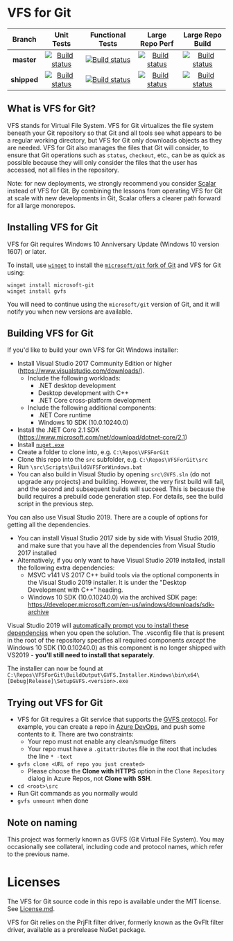 # VFS for Git

|Branch|Unit Tests|Functional Tests|Large Repo Perf|Large Repo Build|
|:--:|:--:|:--:|:--:|:--:|
|**master**|[![Build status](https://dev.azure.com/gvfs/ci/_apis/build/status/CI%20-%20Windows?branchName=master)](https://dev.azure.com/gvfs/ci/_build/latest?definitionId=7&branchName=master)|[![Build status](https://dev.azure.com/gvfs/ci/_apis/build/status/CI%20-%20Windows%20-%20Full%20Functional%20Tests?branchName=master)](https://dev.azure.com/gvfs/ci/_build/latest?definitionId=6&branchName=master)|[![Build status](https://dev.azure.com/mseng/AzureDevOps/_apis/build/status/GVFS/GitHub%20VFSForGit%20Large%20Repo%20Perf%20Tests?branchName=master)](https://dev.azure.com/mseng/AzureDevOps/_build/latest?definitionId=7179&branchName=master)|[![Build status](https://dev.azure.com/mseng/AzureDevOps/_apis/build/status/GVFS/GitHub%20VFSForGit%20Large%20Repo%20Build?branchName=master)](https://dev.azure.com/mseng/AzureDevOps/_build/latest?definitionId=7180&branchName=master)|
|**shipped**|[![Build status](https://dev.azure.com/gvfs/ci/_apis/build/status/CI%20-%20Windows?branchName=releases%2Fshipped)](https://dev.azure.com/gvfs/ci/_build/latest?definitionId=7&branchName=releases%2Fshipped)|[![Build status](https://dev.azure.com/gvfs/ci/_apis/build/status/CI%20-%20Windows%20-%20Full%20Functional%20Tests?branchName=releases%2Fshipped)](https://dev.azure.com/gvfs/ci/_build/latest?definitionId=6&branchName=releases%2Fshipped)|[![Build status](https://dev.azure.com/mseng/AzureDevOps/_apis/build/status/GVFS/GitHub%20VFSForGit%20Large%20Repo%20Perf%20Tests?branchName=releases%2Fshipped)](https://dev.azure.com/mseng/AzureDevOps/_build/latest?definitionId=7179&branchName=releases%2Fshipped)|[![Build status](https://dev.azure.com/mseng/AzureDevOps/_apis/build/status/GVFS/GitHub%20VFSForGit%20Large%20Repo%20Build?branchName=releases%2Fshipped)](https://dev.azure.com/mseng/AzureDevOps/_build/latest?definitionId=7180&branchName=releases%2Fshipped)|

## What is VFS for Git?

VFS stands for Virtual File System. VFS for Git virtualizes the file system
beneath your Git repository so that Git and all tools see what appears to be a
regular working directory, but VFS for Git only downloads objects as they
are needed. VFS for Git also manages the files that Git will consider, to
ensure that Git operations such as `status`, `checkout`, etc., can be as quick
as possible because they will only consider the files that the user has
accessed, not all files in the repository.

Note: for new deployments, we strongly recommend you consider
[Scalar](https://github.com/microsoft/scalar) instead of VFS for Git. By
combining the lessons from operating VFS for Git at scale with new developments
in Git, Scalar offers a clearer path forward for all large monorepos.

## Installing VFS for Git

VFS for Git requires Windows 10 Anniversary Update (Windows 10 version 1607) or later.

To install, use [`winget`](https://github.com/microsoft/winget) to install the
[`microsoft/git` fork of Git](https://github.com/microsoft/git) and VFS for Git
using:

```
winget install microsoft-git
winget install gvfs
```

You will need to continue using the `microsoft/git` version of Git, and it
will notify you when new versions are available.


## Building VFS for Git

If you'd like to build your own VFS for Git Windows installer:
* Install Visual Studio 2017 Community Edition or higher (https://www.visualstudio.com/downloads/).
  * Include the following workloads:
    * .NET desktop development
    * Desktop development with C++
    * .NET Core cross-platform development
  * Include the following additional components:
    * .NET Core runtime
    * Windows 10 SDK (10.0.10240.0)
* Install the .NET Core 2.1 SDK (https://www.microsoft.com/net/download/dotnet-core/2.1)
* Install [`nuget.exe`](https://www.nuget.org/downloads)
* Create a folder to clone into, e.g. `C:\Repos\VFSForGit`
* Clone this repo into the `src` subfolder, e.g. `C:\Repos\VFSForGit\src`
* Run `\src\Scripts\BuildGVFSForWindows.bat`
* You can also build in Visual Studio by opening `src\GVFS.sln` (do not upgrade any projects) and building. However, the very first
build will fail, and the second and subsequent builds will succeed. This is because the build requires a prebuild code generation step.
For details, see the build script in the previous step.

You can also use Visual Studio 2019. There are a couple of options for getting all the dependencies.
* You can install Visual Studio 2017 side by side with Visual Studio 2019, and make sure that you have all the dependencies from Visual Studio 2017 installed
* Alternatively, if you only want to have Visual Studio 2019 installed, install the following extra dependencies:
  * MSVC v141 VS 2017 C++ build tools via the optional components in the Visual Studio 2019 installer. It is under the "Desktop Development with C++" heading.
  * Windows 10 SDK (10.0.10240.0) via the archived SDK page: https://developer.microsoft.com/en-us/windows/downloads/sdk-archive

Visual Studio 2019 will [automatically prompt you to install these dependencies](https://devblogs.microsoft.com/setup/configure-visual-studio-across-your-organization-with-vsconfig/) when you open the solution. The .vsconfig file that is present in the root of the repository specifies all required components _except_ the Windows 10 SDK (10.0.10240.0) as this component is no longer shipped with VS2019 - **you'll still need to install that separately**.

The installer can now be found at `C:\Repos\VFSForGit\BuildOutput\GVFS.Installer.Windows\bin\x64\[Debug|Release]\SetupGVFS.<version>.exe`

## Trying out VFS for Git

* VFS for Git requires a Git service that supports the
  [GVFS protocol](Protocol.md). For example, you can create a repo in
  [Azure DevOps](https://azure.microsoft.com/services/devops/), and push
  some contents to it. There are two constraints:
  * Your repo must not enable any clean/smudge filters
  * Your repo must have a `.gitattributes` file in the root that includes the line `* -text`
* `gvfs clone <URL of repo you just created>`
  * Please choose the **Clone with HTTPS** option in the `Clone Repository` dialog in Azure Repos, not **Clone with SSH**.
* `cd <root>\src`
* Run Git commands as you normally would
* `gvfs unmount` when done

## Note on naming

This project was formerly known as GVFS (Git Virtual File System). You may occasionally
see collateral, including code and protocol names, which refer to the previous name.

# Licenses

The VFS for Git source code in this repo is available under the MIT license.
See [License.md](License.md).

VFS for Git relies on the PrjFlt filter driver, formerly known as the GvFlt
filter driver, available as a prerelease NuGet package.
